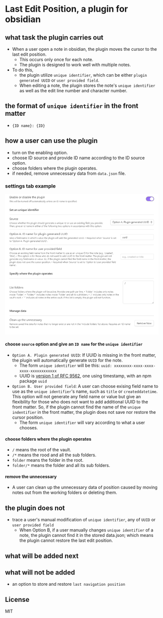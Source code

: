 # Last Edit Position, a plugin for obsidian

## what task the plugin carries out

- When a user open a note in obsidian, the plugin moves the cursor to the last edit position.
  - This occurs only once for each note.
  - The plugin is designed to work well with multiple notes.
- To do this, 
  - the plugin utilize `unique identifier`, which can be either `plugin generated UUID` or `user provided field`.
  - When editing a note, the plugin stores the note's `unique identifier` as well as the edit line number and character number.

## the format of `unique identifier` in the front matter 
- `{ID name}: {ID}`

## how a user can use the plugin

- turn on the enabling option.
- choose ID source and provide ID name according to the ID source option.
- choose folders where the plugin operates.
- if needed, remove unnecessary data from `data.json` file.

### settings tab example
![settings.png](settings.png)

#### choose `source` option and give an `ID name` for the `unique identifier`

- `Option A. Plugin generated UUID`: If UUID is missing in the front matter, the plugin will automatically generate `UUID` for the note. 
  - The form `unique identifier` will be this: `uuid: xxxxxxxx-xxxx-xxxx-xxxx-xxxxxxxxxxxx`
  - UUID is [version 1 of RFC 9562](https://www.rfc-editor.org/rfc/rfc9562.html#name-uuid-version-1), one using timestamp, with an npm package `uuid` 
- `Option B. User provided field`: A user can choose exising field name to use as the `unique identifier`'s name, such as `title` or `createddatetime`. This option will not generate any field name or value but give an flexibility for those who does not want to add additional UUID to the front matter. So, if the plugin cannot find the name of the `unique indentifier` in the front matter, the plugin does not save nor restore the cursor position.
  - The form `unique identifier` will vary according to what a user chooses.

#### choose folders where the plugin operates

- `/` means the root of the vault.
- `/*` means the rood and all the sub folders.
- `folder` means the folder in the root.
- `folder/*` means the folder and all its sub folders.

#### remove the unnecessary

- A user can clean up the unnecessary data of position caused by moving notes out from the working folders or deleting them.

## the plugin does not

- trace a user's manual modification of `unique identifier`, any of `UUID` or `user provided field`
  - When Option B, if a user manually changes `unique identifier` of a note, the plugin cannot find it in the stored data.json; which means the plugin cannot restore the last edit position.

## what will be added next


## what will not be added

- an option to store and restore `last navigation position`

## License

MIT
